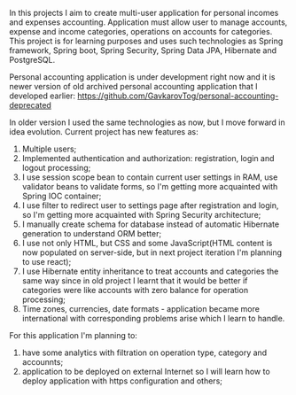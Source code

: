 In this projects I aim to create multi-user application for personal incomes and expenses accounting. 
Application must allow user to manage accounts, expense and income categories, operations on accounts for categories.
This project is for learning purposes and uses such technologies as Spring framework, Spring boot, Spring Security, Spring Data JPA, Hibernate and PostgreSQL.

Personal accounting application is under development right now and it is newer version of old archived personal accounting application that I developed earlier: https://github.com/GavkarovTog/personal-accounting-deprecated

In older version I used the same technologies as now, but I move forward in idea evolution. Current project has new features as:
1) Multiple users;
2) Implemented authentication and authorization: registration, login and logout processing;
3) I use session scope bean to contain current user settings in RAM, use validator beans to validate forms, so I'm getting more acquainted with Spring IOC container;
4) I use filter to redirect user to settings page after registration and login, so I'm getting more acquainted with Spring Security architecture;
5) I manually create schema for database instead of automatic Hibernate generation to understand ORM better;
6) I use not only HTML, but CSS and some JavaScript(HTML content is now populated on server-side, but in next project iteration I'm planning to use react);
7) I use Hibernate entity inheritance to treat accounts and categories the same way since in old project I learnt that it would be better if categories were like accounts with zero balance for operation processing;
8) Time zones, currencies, date formats - application became more international with corresponding problems arise which I learn to handle.

For this application I'm planning to:
1) have some analytics with filtration on operation type, category and accounnts;
2) application to be deployed on external Internet so I will learn how to deploy application with https configuration and others;
